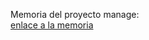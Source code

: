 Memoria del proyecto manage:
<br>
<a href="https://github.com/IsaacGonade/ProyectoManageFinal/blob/master/Gonz%C3%A1lez_Adeva_Isaac_proyectomanageFinal.pdf">enlace a la memoria</a>
